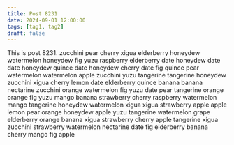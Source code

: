 ```yaml
---
title: Post 8231
date: 2024-09-01 12:00:00
tags: [tag1, tag2]
draft: false
---
```

This is post 8231.
zucchini
pear
cherry
xigua
elderberry
honeydew
watermelon
honeydew
fig
yuzu
raspberry
elderberry
date
honeydew
date
date
honeydew
quince
date
honeydew
cherry
date
fig
quince
pear
watermelon
watermelon
apple
zucchini
yuzu
tangerine
tangerine
honeydew
zucchini
xigua
cherry
lemon
date
elderberry
quince
banana
banana
nectarine
zucchini
orange
watermelon
fig
yuzu
date
pear
tangerine
orange
orange
fig
yuzu
mango
banana
strawberry
cherry
raspberry
watermelon
mango
tangerine
honeydew
watermelon
xigua
xigua
strawberry
apple
apple
lemon
pear
orange
honeydew
apple
yuzu
tangerine
watermelon
grape
elderberry
orange
banana
xigua
strawberry
cherry
apple
tangerine
xigua
zucchini
strawberry
watermelon
nectarine
date
fig
elderberry
banana
cherry
mango
fig
apple

